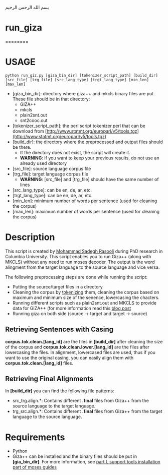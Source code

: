 بسم الله الرحمن الرحیم

run_giza
========
========


# USAGE
```
python run_giz.py [giza_bin_dir] [tokenizer_script_path] [build_dir] [src_file] [trg_file] [src_lang_type] [trgt_lang_type] [min_len] [max_len]
```
* [giza_bin_dir]: directory where giza++ and mkcls binary files are put. These file should be in that directory:
	* GIZA++
	* mkcls  
	* plain2snt.out  
	* snt2cooc.out
* [tokenizer_script_path]: the perl script tokenizer.perl that can be download from [http://www.statmt.org/europarl/v5/tools.tgz](http://www.statmt.org/europarl/v5/tools.tgz)
*  [build_dir]: the directory where the preprocessed and output files should be there. 
    * If the directory does not exist, the script will create it.
	* __WARNING__: If you want to keep your previous results, do not use an already used directory 
* [src_file]: source language corpus file
* [trg_file]: target language corpus file
	* __WARNING__: [src_file] and [trg_file] should have the same number of lines
* [src_lang_type]: can be en, de, ar, etc.
* [trgt_lang_type]: can be en, de, ar, etc.
* [min_len]: minimum number of words per sentence (used for cleaning the corpus)
* [max_len]: maximum number of words per sentence (used for cleaning the corpus)



# Description
This script is created by [Mohammad Sadegh Rasooli](cs.columbia.edu/~rasooli) during PhD research in Columbia University. This script enables you to run Giza++ (along with MKCLS) without any need to run moses decoder. The output is the word alingment from the target language to the source language and vice versa. 

The following preprocessing steps are done while running the script:
* Putting the source/target files in a directory
* Cleaning the corpus by [tokenizing](http://www.statmt.org/europarl/v5/tools.tgz) them, cleaning the corpus based on maximum and minimum size of the senence, lowercasing the chacters.
* Running different scripts such as plain2snt.out and MKCLS to provide data for GIZA++ (for more information read this [blog post](http://andreeaaussi.wordpress.com/2013/03/04/how-to-do-word-alignment-with-giza-from-parallel-corpora/)
* Running giza on both side (source -> target and target -> source)

## Retrieving Sentences with Casing
__corpus.tok.clean.[lang_id]__ are the files in __[build_dir]__ after cleaning the size of the corpus and __corpus.tok.clean.lower.[lang_id]__ are the files after lowercasing the files. In alignment, lowercased files are used, thus if you want to use the original casing, you can easily align them with __corpus.tok.clean.[lang_id]__ files.

## Retrieving Final Alignments
In __[build_dir]__ you can find the following file patterns:

* src_trg.align.*: Contains different __.final__ files from Giza++ from the source language to the target language.
* trg_src.align.*: Contains different __.final__ files from Giza++ from the target language to the source language.


# Requirements
* Python
* Giza++ can be installed and the binary files should be put in __[gia_bin_dir]__. For more information, see [part I, support tools installation part of moses guides](http://www.statmt.org/moses_steps.html)
